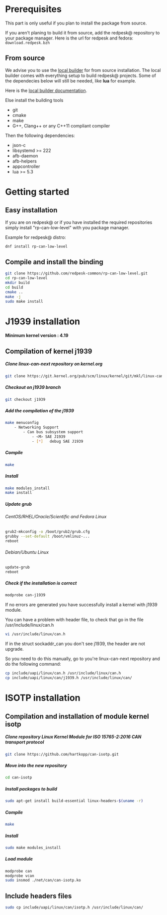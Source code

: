 # Prerequisites

This part is only useful if you plan to install the package from source.

If you aren't planing to build it from source, add the redpesk@ repository
to your package manager.
Here is the url for redpesk and fedora:
`download.redpesk.bzh`

## From source

We advise you to use the [local builder](http://redpesk-doc.lorient.iot/docs/en/master/getting_started/local-builder/local-builder.html) for from source installation. The
local builder comes with everything setup to build redpesk@ projects.
Some of the dependecies below will still be needed, like **lua** for example. 

Here is the [local builder documentation](http://redpesk-doc.lorient.iot/docs/en/master/getting_started/local-builder/local-builder.html).

Else install the building tools
* git
* cmake
* make
* G++, Clang++ or any C++11 compliant compiler

Then the following dependencies:

* json-c 
* libsystemd >= 222
* afb-daemon
* afb-helpers
* appcontroller
* lua >= 5.3

# Getting started

## Easy installation

If you are on redpesk@ or if you have installed the required repositories
simply install "rp-can-low-level" with you package manager.

Example for redpesk@ distro:
```bash
dnf install rp-can-low-level
```

## Compile and install the binding

```bash
git clone https://github.com/redpesk-common/rp-can-low-level.git
cd rp-can-low-level
mkdir build
cd build
cmake ..
make -j
sudo make install
```

# J1939 installation

#### Minimum kernel version : 4.19

## Compilation of kernel j1939

##### Clone linux-can-next repository on kernel.org

```bash
git clone https://git.kernel.org/pub/scm/linux/kernel/git/mkl/linux-can-next.git/
```

##### Checkout on j1939 branch

```bash
git checkout j1939
```

##### Add the compilation of the j1939

```bash
make menuconfig
	- Networking Support
		- Can bus subsystem support
			- <M> SAE J1939
			- [*] 	debug SAE J1939
```

##### Compile

```bash
make
```

##### Install

```bash
make modules_install
make install
```

##### Update grub

###### CentOS/RHEL/Oracle/Scientific and Fedora Linux

```bash
grub2-mkconfig -o /boot/grub2/grub.cfg
grubby --set-default /boot/vmlinuz-...
reboot
```

###### Debian/Ubuntu Linux

```bash
update-grub
reboot
```

##### Check if the installation is correct

```bash
modprobe can-j1939
```

If no errors are generated you have successfully install a kernel with j1939 module.

You can have a problem with header file, to check that go in the file /usr/include/linux/can.h

```bash
vi /usr/include/linux/can.h
```

If in the struct sockaddr_can you don't see j1939, the header are not upgrade.

So you need to do this manually, go to you're linux-can-next repository and do the following command:

```bash
cp include/uapi/linux/can.h /usr/include/linux/can.h
cp include/uapi/linux/can/j1939.h /usr/include/linux/can/
```

# ISOTP installation

## Compilation and installation of module kernel isotp

##### Clone repository Linux Kernel Module for ISO 15765-2:2016 CAN transport protocol

```bash
git clone https://github.com/hartkopp/can-isotp.git
```

##### Move into the new repository

```bash
cd can-isotp
```

##### Install packages to build

```bash
sudo apt-get install build-essential linux-headers-$(uname -r)
```

##### Compile

```bash
make
```

##### Install

```bash
sudo make modules_install
```

##### Load module


```bash
modprobe can
modprobe vcan
sudo insmod ./net/can/can-isotp.ko
```


## Include headers  files


```bash
sudo cp include/uapi/linux/can/isotp.h /usr/include/linux/can/
```
